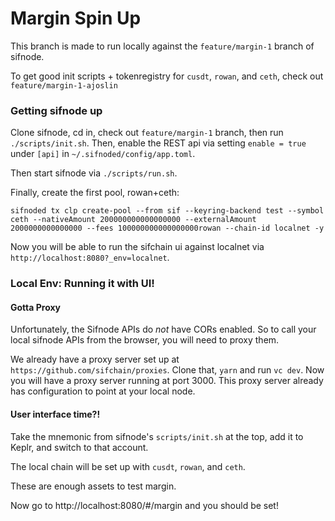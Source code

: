 # Margin Spin Up

This branch is made to run locally against the `feature/margin-1` branch of sifnode.

To get good init scripts + tokenregistry for `cusdt`, `rowan`, and `ceth`, check out `feature/margin-1-ajoslin`

### Getting sifnode up

Clone sifnode, cd in, check out `feature/margin-1` branch, then run `./scripts/init.sh`. Then, enable the REST api via setting `enable = true` under `[api]` in `~/.sifnoded/config/app.toml`.

Then start sifnode via `./scripts/run.sh`.

Finally, create the first pool, rowan+ceth: 
```
sifnoded tx clp create-pool --from sif --keyring-backend test --symbol ceth --nativeAmount 200000000000000000 --externalAmount 2000000000000000 --fees 100000000000000000rowan --chain-id localnet -y
```

Now you will be able to run the sifchain ui against localnet via `http://localhost:8080?_env=localnet`.

### Local Env: Running it with UI!

#### Gotta Proxy

Unfortunately, the Sifnode APIs do *not* have CORs enabled. So to call your local sifnode APIs from the browser, you will need to proxy them.

We already have a proxy server set up at `https://github.com/sifchain/proxies`. Clone that, `yarn` and run `vc dev`. Now you will have a proxy server running at port 3000. This proxy server already has configuration to point at your local node.

#### User interface time?!

Take the mnemonic from sifnode's `scripts/init.sh` at the top, add it to Keplr, and switch to that account.

The local chain will be set up with `cusdt`, `rowan`, and `ceth`.

These are enough assets to test margin.

Now go to http://localhost:8080/#/margin and you should be set!

